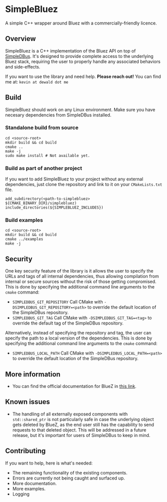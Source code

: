 # SimpleBluez
A simple C++ wrapper around Bluez with a commercially-friendly licence.

## Overview
SimpleBluez is a C++ implementation of the Bluez API on top of [SimpleDBus](https://github.com/OpenBluetoothToolbox/SimpleDBus). It's designed to provide complete access to the underlying Bluez stack, requiring the user to properly handle any associated behaviors and side-effects.

If you want to use the library and need help. **Please reach out!**
You can find me at: `kevin at dewald dot me`

## Build
SimpleBluez should work on any Linux environment. Make sure you have necesary dependencies from SimpleDBus installed.

### Standalone build from source

```
cd <source-root>
mkdir build && cd build
cmake ..
make -j
sudo make install # Not available yet.
```

### Build as part of another project
If you want to add SimpleBluez to your project without any external dependencies, just clone the repository and link to it on your `CMakeLists.txt` file.

```
add_subdirectory(<path-to-simplebluez> ${CMAKE_BINARY_DIR}/simplebluez)
include_directories(${SIMPLEBLUEZ_INCLUDES})
```

### Build examples
```
cd <source-root>
mkdir build && cd build
cmake ../examples
make -j
```

## Security

One key security feature of the library is it allows the user to specify
the URLs and tags of all internal dependencies, thus allowing compilation
from internal or secure sources without the risk of those getting compromised.
This is done by specifying the additional command line arguments to
the `cmake` command:

- `SIMPLEDBUS_GIT_REPOSITORY`
  Call CMake with `-DSIMPLEDBUS_GIT_REPOSITORY=<path>` to override the
  default location of the SimpleDBus repository.
- `SIMPLEDBUS_GIT_TAG`
  Call CMake with `-DSIMPLEDBUS_GIT_TAG=<tag>` to override the default
  tag of the SimpleDBus repository.

Alternatively, instead of specifying the repository and tag, the user can
specify the path to a local version of the dependencies. This is done by
specifying the additional command line arguments to the `cmake` command:

- `SIMPLEDBUS_LOCAL_PATH`
  Call CMake with `-DSIMPLEDBUS_LOCAL_PATH=<path>` to override the
  default location of the SimpleDBus repository.

## More information
- You can find the official documentation for BlueZ in [this link](https://git.kernel.org/pub/scm/bluetooth/bluez.git/plain/doc/gatt-api.txt).

## Known issues
- The handling of all externally exposed components with `std::shared_ptr` is not particularly safe in case the underlying object gets deleted by BlueZ, as the end user still has the capability to send requests to that deleted object. This will be addressed in a future release, but it's important for users of SimpleDBus to keep in mind.

## Contributing
If you want to help, here is what's needed:
- The remaining functionality of the existing components.
- Errors are currently not being caught and surfaced up.
- More documentation.
- More examples.
- Logging
